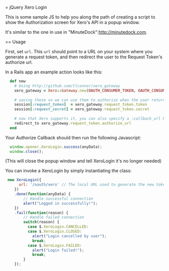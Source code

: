= jQuery Xero Login

This is some sample JS to help you along the path of creating a script to show the Authorization screen for Xero's API in a popup window.

It's similar to the one in use in "MinuteDock":http://minutedock.com.

== Usage

First, set `url`. This `url` should point to a URL on your system where you generate a request token, and then redirect the user to the Request Token's authorize url.

In a Rails app an example action looks like this:

```ruby
  def new
    # Using http://github.com/tlconnor/xero_gateway
    xero_gateway = Xero::Gateway.new(OAUTH_CONSUMER_TOKEN, OAUTH_CONSUMER_SECRET)
    
    # saving these so we can use them to authorize when the user returns
    session[:request_token]  = xero_gateway.request_token.token
    session[:request_secret] = xero_gateway.request_token.secret
  
    # now that Xero supports it, you can also specify a :callback_url here.
    redirect_to xero_gateway.request_token.authorize_url
  end
```

Your Authorize Callback should then run the following Javascript:

```js
  window.opener.XeroLogin.success(anyData);
  window.close();
```

(This will close the popup window and tell XeroLogin it's no longer needed)

You can invoke a XeroLogin by simply instantiating the class:

```js
 new XeroLogin({
      url: '/oauth/xero' // The local URL used to generate the new token request
    })
    .done(function(anyData) {
        // Handle successful connection
        alert("Logged in successfully!");
    })
    .fail(function(reason) {
        // Handle failed connection
        switch(reason) {
          case $.XeroLogin.CANCELLED:
          case $.XeroLogin.CLOSED:
            alert("Login cancelled by user");
            break;
          case $.XeroLogin.FAILED:
            alert("Login failed!");
            break;
        }
    });
```
